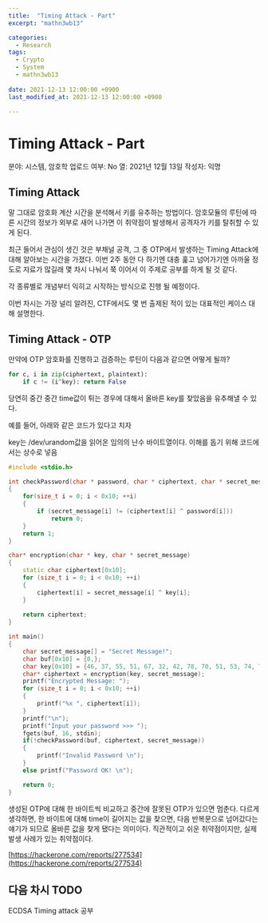 ```yaml
---
title:  "Timing Attack - Part"
excerpt: "mathn3wb13"

categories:
  - Research
tags:
  - Crypto
  - System
  - mathn3wb13
  
date: 2021-12-13 12:00:00 +0900
last_modified_at: 2021-12-13 12:00:00 +0900

---
```


# Timing Attack - Part

분야: 시스템, 암호학
업로드 여부: No
열: 2021년 12월 13일
작성자: 익명

## Timing Attack

 말 그대로 암호화 계산 시간을 분석해서 키를 유추하는 방법이다. 암호모듈의 루틴에 따른 시간의 정보가 외부로 새어 나가면 이 취약점이 발생해서 공격자가 키를 탈취할 수 있게 된다.

 최근 들어서 관심이 생긴 것은 부채널 공격, 그 중   OTP에서 발생하는 Timing Attack에 대해 알아보는 시간을 가졌다. 이번 2주 동안 다 하기엔 대충 훑고 넘어가기엔 아까울 정도로 자료가 많길래 몇 차시 나눠서 쭉 이어서 이 주제로 공부를 하게 될 것 같다.

 각 종류별로 개념부터 익히고 시작하는 방식으로 진행 될 예정이다. 

이번 차시는 가장 널리 알려진, CTF에서도 몇 번 출제된 적이 있는 대표적인 케이스 대해 설명한다.

## Timing Attack - OTP

만약에 OTP 암호화를 진행하고 검증하는 루틴이 다음과 같으면 어떻게 될까?

```python
for c, i in zip(ciphertext, plaintext):
	if c != (i^key): return False
```

당연히 중간 중간 time값이 튀는 경우에 대해서 올바른 key를 찾았음을 유추해낼 수 있다.

예를 들어, 아래와 같은 코드가 있다고 치자 

key는 /dev/urandom값을 읽어온 임의의 난수 바이트열이다. 이해를 돕기 위해 코드에서는 상수로 넣음

```cpp
#include <stdio.h>

int checkPassword(char * password, char * ciphertext, char * secret_message)
{
    for(size_t i = 0; i < 0x10; ++i)
    {
        if (secret_message[i] != (ciphertext[i] ^ password[i]))
            return 0;
    }
    return 1;
}

char* encryption(char * key, char * secret_message)
{
    static char ciphertext[0x10];
    for (size_t i = 0; i < 0x10; ++i)
    {
        ciphertext[i] = secret_message[i] ^ key[i];
    }
    
    return ciphertext;
}

int main()
{
    char secret_message[] = "Secret Message!";
    char buf[0x10] = {0,};
    char key[0x10] = {46, 37, 55, 51, 67, 32, 42, 78, 70, 51, 53, 74, 74, 51, 79, 54};
    char* ciphertext = encryption(key, secret_message);
    printf("Encrypted Message: ");
    for (size_t i = 0; i < 0x10; ++i)
    {
        printf("%x ", ciphertext[i]);
    }
    printf("\n");
    printf("Input your password >>> ");
    fgets(buf, 16, stdin);
    if(!checkPassword(buf, ciphertext, secret_message))
    {
        printf("Invalid Password \n");
    }
    else printf("Password OK! \n");

    return 0;
}
```

생성된 OTP에 대해 한 바이트씩 비교하고 중간에 잘못된 OTP가 있으면 멈춘다. 다르게 생각하면, 한 바이트에 대해 time이 길어지는 값을 찾으면, 다음 반복문으로 넘어갔다는 얘기가 되므로 올바른 값을 찾게 됐다는 의미이다. 직관적이고 쉬운 취약점이지만, 실제 발생 사례가 있는 취약점이다.

[https://hackerone.com/reports/277534](https://hackerone.com/reports/277534)

## 다음 차시 TODO

ECDSA Timing attack 공부